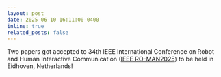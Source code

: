 ```yaml
---
layout: post
date: 2025-06-10 16:11:00-0400
inline: true
related_posts: false
---
```


Two papers got accepted to 34th IEEE International Conference on Robot and Human Interactive Communication ([IEEE RO-MAN2025](https://www.ro-man2025.org/)) to be held in Eidhoven, Netherlands! 
